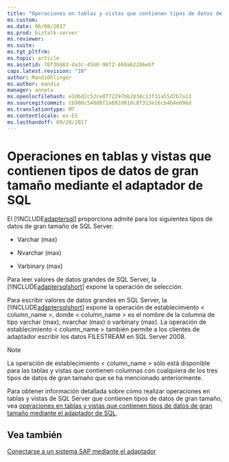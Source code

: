 ```yaml
---
title: "Operaciones en tablas y vistas que contienen tipos de datos de gran tamaño mediante el adaptador de SQL | Documentos de Microsoft"
ms.custom: 
ms.date: 06/08/2017
ms.prod: biztalk-server
ms.reviewer: 
ms.suite: 
ms.tgt_pltfrm: 
ms.topic: article
ms.assetid: 70f3b863-da3c-45b0-98f2-469a62286ebf
caps.latest.revision: "10"
author: MandiOhlinger
ms.author: mandia
manager: anneta
ms.openlocfilehash: e1d6d2c52ce0772297bb2834c13f31a55d7b7a13
ms.sourcegitcommit: cb908c540d8f1a692d01dc8f313e16cb4b4e696d
ms.translationtype: MT
ms.contentlocale: es-ES
ms.lasthandoff: 09/20/2017
---
```

# <a name="operations-on-tables-and-views-that-contain-large-data-types-using-the-sql-adapter"></a>Operaciones en tablas y vistas que contienen tipos de datos de gran tamaño mediante el adaptador de SQL
El [!INCLUDE[adaptersql](../../includes/adaptersql-md.md)] proporciona admite para los siguientes tipos de datos de gran tamaño de SQL Server:  
  
-   Varchar (max)  
  
-   Nvarchar (max)  
  
-   Varbinary (max)  
  
 Para leer valores de datos grandes de SQL Server, la [!INCLUDE[adaptersqlshort](../../includes/adaptersqlshort-md.md)] expone la operación de selección.  
  
 Para escribir valores de datos grandes en SQL Server, la [!INCLUDE[adaptersqlshort](../../includes/adaptersqlshort-md.md)] expone la operación de establecimiento < column_name >, donde < column_name > es el nombre de la columna de tipo varchar (max), nvarchar (max) o varbinary (max). La operación de establecimiento < column_name > también permite a los clientes de adaptador escribir los datos FILESTREAM en SQL Server 2008.  
  
> [!NOTE]
>  La operación de establecimiento < column_name > sólo está disponible para las tablas y vistas que contienen columnas con cualquiera de los tres tipos de datos de gran tamaño que se ha mencionado anteriormente.  
  
 Para obtener información detallada sobre cómo realizar operaciones en tablas y vistas de SQL Server que contienen tipos de datos de gran tamaño, vea [operaciones en tablas y vistas que contienen tipos de datos de gran tamaño mediante el adaptador de SQL](../../adapters-and-accelerators/adapter-sql/supported-operations-on-tables-and-views-with-large-data-types-with-sql-adapter.md).  
  
## <a name="see-also"></a>Vea también  
 [Conectarse a un sistema SAP mediante el adaptador](../../adapters-and-accelerators/adapter-sap/connect-to-an-sap-system-using-the-adapter.md)